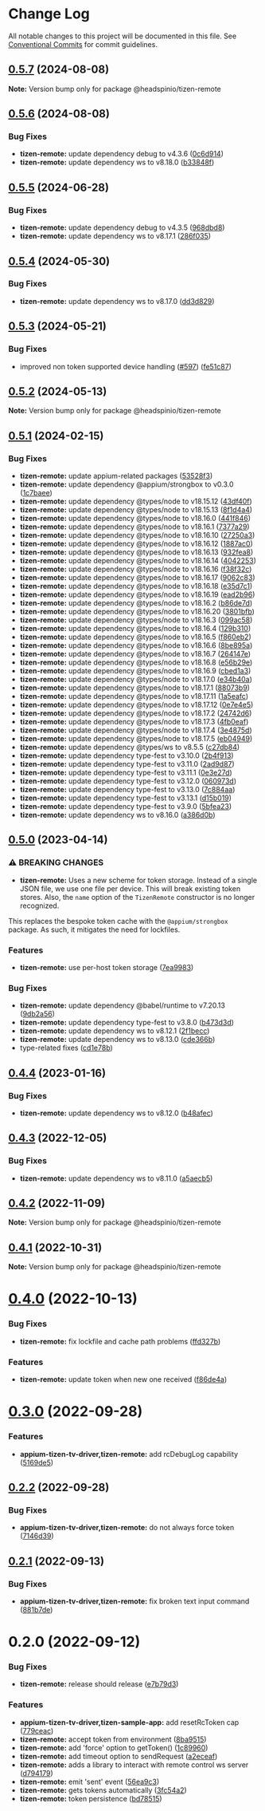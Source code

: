 # Change Log

All notable changes to this project will be documented in this file.
See [Conventional Commits](https://conventionalcommits.org) for commit guidelines.

## [0.5.7](https://github.com/headspinio/appium-tizen-tv-driver/compare/@headspinio/tizen-remote@0.5.6...@headspinio/tizen-remote@0.5.7) (2024-08-08)

**Note:** Version bump only for package @headspinio/tizen-remote

## [0.5.6](https://github.com/headspinio/appium-tizen-tv-driver/compare/@headspinio/tizen-remote@0.5.5...@headspinio/tizen-remote@0.5.6) (2024-08-08)

### Bug Fixes

- **tizen-remote:** update dependency debug to v4.3.6 ([0c6d914](https://github.com/headspinio/appium-tizen-tv-driver/commit/0c6d9146e26d6970df1723d77310d02481e3e80a))
- **tizen-remote:** update dependency ws to v8.18.0 ([b33848f](https://github.com/headspinio/appium-tizen-tv-driver/commit/b33848fee3894db0c000f90ac14bf294e17be6c4))

## [0.5.5](https://github.com/headspinio/appium-tizen-tv-driver/compare/@headspinio/tizen-remote@0.5.4...@headspinio/tizen-remote@0.5.5) (2024-06-28)

### Bug Fixes

- **tizen-remote:** update dependency debug to v4.3.5 ([968dbd8](https://github.com/headspinio/appium-tizen-tv-driver/commit/968dbd88535467762cb4f5264522b13bc3c4f88e))
- **tizen-remote:** update dependency ws to v8.17.1 ([286f035](https://github.com/headspinio/appium-tizen-tv-driver/commit/286f0356be22f1a0d539b2353e50b6df83a7a33c))

## [0.5.4](https://github.com/headspinio/appium-tizen-tv-driver/compare/@headspinio/tizen-remote@0.5.3...@headspinio/tizen-remote@0.5.4) (2024-05-30)

### Bug Fixes

- **tizen-remote:** update dependency ws to v8.17.0 ([dd3d829](https://github.com/headspinio/appium-tizen-tv-driver/commit/dd3d82937560b7b04193fb2643a2d9b9a5cc1134))

## [0.5.3](https://github.com/headspinio/appium-tizen-tv-driver/compare/@headspinio/tizen-remote@0.5.2...@headspinio/tizen-remote@0.5.3) (2024-05-21)

### Bug Fixes

- improved non token supported device handling ([#597](https://github.com/headspinio/appium-tizen-tv-driver/issues/597)) ([fe51c87](https://github.com/headspinio/appium-tizen-tv-driver/commit/fe51c877ec29bbf62dc33fba48308ff66337d91a))

## [0.5.2](https://github.com/headspinio/appium-tizen-tv-driver/compare/@headspinio/tizen-remote@0.5.1...@headspinio/tizen-remote@0.5.2) (2024-05-13)

**Note:** Version bump only for package @headspinio/tizen-remote

## [0.5.1](https://github.com/headspinio/appium-tizen-tv-driver/compare/@headspinio/tizen-remote@0.5.0...@headspinio/tizen-remote@0.5.1) (2024-02-15)

### Bug Fixes

- **tizen-remote:** update appium-related packages ([53528f3](https://github.com/headspinio/appium-tizen-tv-driver/commit/53528f30f28a2b050741d4c6ab4dcdc9cbe00c25))
- **tizen-remote:** update dependency @appium/strongbox to v0.3.0 ([1c7baee](https://github.com/headspinio/appium-tizen-tv-driver/commit/1c7baee4113b5f8b50411a936a39bc5398685623))
- **tizen-remote:** update dependency @types/node to v18.15.12 ([43df40f](https://github.com/headspinio/appium-tizen-tv-driver/commit/43df40f4b9b34508d91cb284c4cf05bad51bc19b))
- **tizen-remote:** update dependency @types/node to v18.15.13 ([8f1d4a4](https://github.com/headspinio/appium-tizen-tv-driver/commit/8f1d4a45aced7e7b4f6bcbe014236a072a04f0d1))
- **tizen-remote:** update dependency @types/node to v18.16.0 ([441f846](https://github.com/headspinio/appium-tizen-tv-driver/commit/441f8462818ae41dc273372b4c06a4a549a60f67))
- **tizen-remote:** update dependency @types/node to v18.16.1 ([7377a29](https://github.com/headspinio/appium-tizen-tv-driver/commit/7377a297b4904f353f8b38059399202439c48a8d))
- **tizen-remote:** update dependency @types/node to v18.16.10 ([27250a3](https://github.com/headspinio/appium-tizen-tv-driver/commit/27250a33a8f1d785457a98eed5960220efc5ffd3))
- **tizen-remote:** update dependency @types/node to v18.16.12 ([1887ac0](https://github.com/headspinio/appium-tizen-tv-driver/commit/1887ac0c1a589a7843e6ceda082adb0fac6bd00a))
- **tizen-remote:** update dependency @types/node to v18.16.13 ([932fea8](https://github.com/headspinio/appium-tizen-tv-driver/commit/932fea88a6c915b2a5782e7d6a7dce792fe96564))
- **tizen-remote:** update dependency @types/node to v18.16.14 ([4042253](https://github.com/headspinio/appium-tizen-tv-driver/commit/40422538b6984c10e8735ac553e63dc7c5185d28))
- **tizen-remote:** update dependency @types/node to v18.16.16 ([f38f32c](https://github.com/headspinio/appium-tizen-tv-driver/commit/f38f32c51f703a83326f44ff1d21eaae30727532))
- **tizen-remote:** update dependency @types/node to v18.16.17 ([9062c83](https://github.com/headspinio/appium-tizen-tv-driver/commit/9062c837ed3c7c733b729c24e0c211c4de74bc04))
- **tizen-remote:** update dependency @types/node to v18.16.18 ([e35d7c1](https://github.com/headspinio/appium-tizen-tv-driver/commit/e35d7c13f2f8b8d4245dea45d2fe6f7532f713d9))
- **tizen-remote:** update dependency @types/node to v18.16.19 ([ead2b96](https://github.com/headspinio/appium-tizen-tv-driver/commit/ead2b964d9a5b967e7163dd77ee77e87983d7236))
- **tizen-remote:** update dependency @types/node to v18.16.2 ([b86de7d](https://github.com/headspinio/appium-tizen-tv-driver/commit/b86de7d891491cfb1a9d176284e3be6b135e42ce))
- **tizen-remote:** update dependency @types/node to v18.16.20 ([3801bfb](https://github.com/headspinio/appium-tizen-tv-driver/commit/3801bfb7ddeacc792d6f33284ff47996f7344f85))
- **tizen-remote:** update dependency @types/node to v18.16.3 ([099ac58](https://github.com/headspinio/appium-tizen-tv-driver/commit/099ac58d3367f944aef63b3b2689faa838fe40d8))
- **tizen-remote:** update dependency @types/node to v18.16.4 ([129b310](https://github.com/headspinio/appium-tizen-tv-driver/commit/129b310ecee2f718cdbb930df0e1444031556e58))
- **tizen-remote:** update dependency @types/node to v18.16.5 ([f860eb2](https://github.com/headspinio/appium-tizen-tv-driver/commit/f860eb2e61e860c5135cf3355ee6bf0390d46813))
- **tizen-remote:** update dependency @types/node to v18.16.6 ([8be895a](https://github.com/headspinio/appium-tizen-tv-driver/commit/8be895ae611fda0feab36cbd043e3f86a296e1d9))
- **tizen-remote:** update dependency @types/node to v18.16.7 ([264147e](https://github.com/headspinio/appium-tizen-tv-driver/commit/264147ec3f0757488c94546bab47940aeae1e8ec))
- **tizen-remote:** update dependency @types/node to v18.16.8 ([e56b29e](https://github.com/headspinio/appium-tizen-tv-driver/commit/e56b29e4d0ad164c2105f96829680ae3ee2da90f))
- **tizen-remote:** update dependency @types/node to v18.16.9 ([cbed1a3](https://github.com/headspinio/appium-tizen-tv-driver/commit/cbed1a3d9ae59c736743d7dc2de32478cdf645c8))
- **tizen-remote:** update dependency @types/node to v18.17.0 ([e34b40a](https://github.com/headspinio/appium-tizen-tv-driver/commit/e34b40a2461b868a7fa1a5ec6d4addcea03161ad))
- **tizen-remote:** update dependency @types/node to v18.17.1 ([88073b9](https://github.com/headspinio/appium-tizen-tv-driver/commit/88073b9a48821c4410a6f7887fa3209bb7449762))
- **tizen-remote:** update dependency @types/node to v18.17.11 ([1a5eafc](https://github.com/headspinio/appium-tizen-tv-driver/commit/1a5eafc7b9d8145bbc8fa98f0bb1df23eecd8bb7))
- **tizen-remote:** update dependency @types/node to v18.17.12 ([0e7e4e5](https://github.com/headspinio/appium-tizen-tv-driver/commit/0e7e4e5a14ac17f87c4fd381a7505aced5452d0b))
- **tizen-remote:** update dependency @types/node to v18.17.2 ([24742d6](https://github.com/headspinio/appium-tizen-tv-driver/commit/24742d66651c9652b3665affc3237a412c058098))
- **tizen-remote:** update dependency @types/node to v18.17.3 ([4fb0eaf](https://github.com/headspinio/appium-tizen-tv-driver/commit/4fb0eaf38e865a4d7d579cdcd8e2dc2fef3d3b06))
- **tizen-remote:** update dependency @types/node to v18.17.4 ([3e4875d](https://github.com/headspinio/appium-tizen-tv-driver/commit/3e4875db8682b35e7ef9e5eaf82b8a2717bfd59c))
- **tizen-remote:** update dependency @types/node to v18.17.5 ([eb04949](https://github.com/headspinio/appium-tizen-tv-driver/commit/eb04949e5d28357a3dbf3c764672df738c628338))
- **tizen-remote:** update dependency @types/ws to v8.5.5 ([c27db84](https://github.com/headspinio/appium-tizen-tv-driver/commit/c27db848e6f677e591424bdf4f118bafa61b0fd2))
- **tizen-remote:** update dependency type-fest to v3.10.0 ([2b4f913](https://github.com/headspinio/appium-tizen-tv-driver/commit/2b4f913b6e5296a96e31286863a69aa46c3d0a62))
- **tizen-remote:** update dependency type-fest to v3.11.0 ([2ad9d87](https://github.com/headspinio/appium-tizen-tv-driver/commit/2ad9d872cc88f30eff0d61276b120d1311bea43c))
- **tizen-remote:** update dependency type-fest to v3.11.1 ([0e3e27d](https://github.com/headspinio/appium-tizen-tv-driver/commit/0e3e27dc70e2e4058d59e55db7907f555b343406))
- **tizen-remote:** update dependency type-fest to v3.12.0 ([060973d](https://github.com/headspinio/appium-tizen-tv-driver/commit/060973d85ee053bf75651dd6eb2f1ae726059012))
- **tizen-remote:** update dependency type-fest to v3.13.0 ([7c884aa](https://github.com/headspinio/appium-tizen-tv-driver/commit/7c884aa0930d224161386240bea65bdef9887f42))
- **tizen-remote:** update dependency type-fest to v3.13.1 ([d15b019](https://github.com/headspinio/appium-tizen-tv-driver/commit/d15b01940710389736a0490ec86d7ac4ae0e02be))
- **tizen-remote:** update dependency type-fest to v3.9.0 ([5bfea23](https://github.com/headspinio/appium-tizen-tv-driver/commit/5bfea237bde2f7aa8e0a6ec739f1ef46dbb79c10))
- **tizen-remote:** update dependency ws to v8.16.0 ([a386d0b](https://github.com/headspinio/appium-tizen-tv-driver/commit/a386d0bdf20fc6a3505564c92ac26f3c9492fc9b))

## [0.5.0](https://github.com/headspinio/appium-tizen-tv-driver/compare/@headspinio/tizen-remote@0.4.4...@headspinio/tizen-remote@0.5.0) (2023-04-14)

### ⚠ BREAKING CHANGES

- **tizen-remote:** Uses a new scheme for token storage. Instead of a single JSON file, we use one file per device. This will break existing token stores. Also, the `name` option of the `TizenRemote` constructor is no longer recognized.

This replaces the bespoke token cache with the `@appium/strongbox` package. As such, it mitigates the need for lockfiles.

### Features

- **tizen-remote:** use per-host token storage ([7ea9983](https://github.com/headspinio/appium-tizen-tv-driver/commit/7ea9983f5dfb49c17565b66fa4716ce3e2c613aa))

### Bug Fixes

- **tizen-remote:** update dependency @babel/runtime to v7.20.13 ([9db2a56](https://github.com/headspinio/appium-tizen-tv-driver/commit/9db2a56859a837f662bb26436e90bb93332b1cb9))
- **tizen-remote:** update dependency type-fest to v3.8.0 ([b473d3d](https://github.com/headspinio/appium-tizen-tv-driver/commit/b473d3d3d9a22f5d22ebf529886d2c19ef6c8cd2))
- **tizen-remote:** update dependency ws to v8.12.1 ([2f1becc](https://github.com/headspinio/appium-tizen-tv-driver/commit/2f1becc032ab84564424086837f0977ad5d08d2a))
- **tizen-remote:** update dependency ws to v8.13.0 ([cde366b](https://github.com/headspinio/appium-tizen-tv-driver/commit/cde366b29aa9b47b90b53a676ac2dfc18079bfa1))
- type-related fixes ([cd1e78b](https://github.com/headspinio/appium-tizen-tv-driver/commit/cd1e78b0d7c930e56181f52b3b18eb4477ffe757))

## [0.4.4](https://github.com/headspinio/appium-tizen-tv-driver/compare/@headspinio/tizen-remote@0.4.3...@headspinio/tizen-remote@0.4.4) (2023-01-16)

### Bug Fixes

- **tizen-remote:** update dependency ws to v8.12.0 ([b48afec](https://github.com/headspinio/appium-tizen-tv-driver/commit/b48afecf4041d1a16d7ce926d7c6731402163dff))

## [0.4.3](https://github.com/headspinio/appium-tizen-tv-driver/compare/@headspinio/tizen-remote@0.4.2...@headspinio/tizen-remote@0.4.3) (2022-12-05)

### Bug Fixes

- **tizen-remote:** update dependency ws to v8.11.0 ([a5aecb5](https://github.com/headspinio/appium-tizen-tv-driver/commit/a5aecb56589d25b7872cde2961bb2a2fe88769d6))

## [0.4.2](https://github.com/headspinio/appium-tizen-tv-driver/compare/@headspinio/tizen-remote@0.4.1...@headspinio/tizen-remote@0.4.2) (2022-11-09)

**Note:** Version bump only for package @headspinio/tizen-remote

## [0.4.1](https://github.com/headspinio/appium-tizen-tv-driver/compare/@headspinio/tizen-remote@0.4.0...@headspinio/tizen-remote@0.4.1) (2022-10-31)

**Note:** Version bump only for package @headspinio/tizen-remote

# [0.4.0](https://github.com/headspinio/appium-tizen-tv-driver/compare/@headspinio/tizen-remote@0.3.0...@headspinio/tizen-remote@0.4.0) (2022-10-13)

### Bug Fixes

- **tizen-remote:** fix lockfile and cache path problems ([ffd327b](https://github.com/headspinio/appium-tizen-tv-driver/commit/ffd327b44ac9b8ab59d4b5cb451dfb4b9729ce3c))

### Features

- **tizen-remote:** update token when new one received ([f86de4a](https://github.com/headspinio/appium-tizen-tv-driver/commit/f86de4adcaac713a8dc22fc22e351968a03bd79d))

# [0.3.0](https://github.com/headspinio/appium-tizen-tv-driver/compare/@headspinio/tizen-remote@0.2.2...@headspinio/tizen-remote@0.3.0) (2022-09-28)

### Features

- **appium-tizen-tv-driver,tizen-remote:** add rcDebugLog capability ([5169de5](https://github.com/headspinio/appium-tizen-tv-driver/commit/5169de5e683d14289c3b002c0beb0efada471039))

## [0.2.2](https://github.com/headspinio/appium-tizen-tv-driver/compare/@headspinio/tizen-remote@0.2.1...@headspinio/tizen-remote@0.2.2) (2022-09-28)

### Bug Fixes

- **appium-tizen-tv-driver,tizen-remote:** do not always force token ([7146d39](https://github.com/headspinio/appium-tizen-tv-driver/commit/7146d392e261947ef98dafb4ed3521ba44fe8d28))

## [0.2.1](https://github.com/headspinio/appium-tizen-tv-driver/compare/@headspinio/tizen-remote@0.2.0...@headspinio/tizen-remote@0.2.1) (2022-09-13)

### Bug Fixes

- **appium-tizen-tv-driver,tizen-remote:** fix broken text input command ([881b7de](https://github.com/headspinio/appium-tizen-tv-driver/commit/881b7de24bf80e71c6e934f2f02bb2a3461966dd))

# 0.2.0 (2022-09-12)

### Bug Fixes

- **tizen-remote:** release should release ([e7b79d3](https://github.com/headspinio/appium-tizen-tv-driver/commit/e7b79d3a35af81c5e3314cfec4b3b3bf56fd0c52))

### Features

- **appium-tizen-tv-driver,tizen-sample-app:** add resetRcToken cap ([779ceac](https://github.com/headspinio/appium-tizen-tv-driver/commit/779ceac426ba3aab764ecea80bffdeaa9e04ec7a))
- **tizen-remote:** accept token from environment ([8ba9515](https://github.com/headspinio/appium-tizen-tv-driver/commit/8ba95150fa5a7c3d95298054c00baf4cf0ca2880))
- **tizen-remote:** add 'force' option to getToken() ([1c89960](https://github.com/headspinio/appium-tizen-tv-driver/commit/1c899605b5c040dce978b03d7ca2a86c15035274))
- **tizen-remote:** add timeout option to sendRequest ([a2eceaf](https://github.com/headspinio/appium-tizen-tv-driver/commit/a2eceaf4c750e88f4f54ec1d0f47a1d4a1505c22))
- **tizen-remote:** adds a library to interact with remote control ws server ([d794179](https://github.com/headspinio/appium-tizen-tv-driver/commit/d794179fe4858bd9fb83c66c661b77b8635e2e1c))
- **tizen-remote:** emit 'sent' event ([56ea9c3](https://github.com/headspinio/appium-tizen-tv-driver/commit/56ea9c37848ce5b765133b2025ba1f939d78fa9b))
- **tizen-remote:** gets tokens automatically ([3fc54a2](https://github.com/headspinio/appium-tizen-tv-driver/commit/3fc54a2cd6031cf061fa4ec1b48f65446be92a24))
- **tizen-remote:** token persistence ([bd78515](https://github.com/headspinio/appium-tizen-tv-driver/commit/bd785152e5fbcb06e10dd4a1a7f46e22a366015d))
